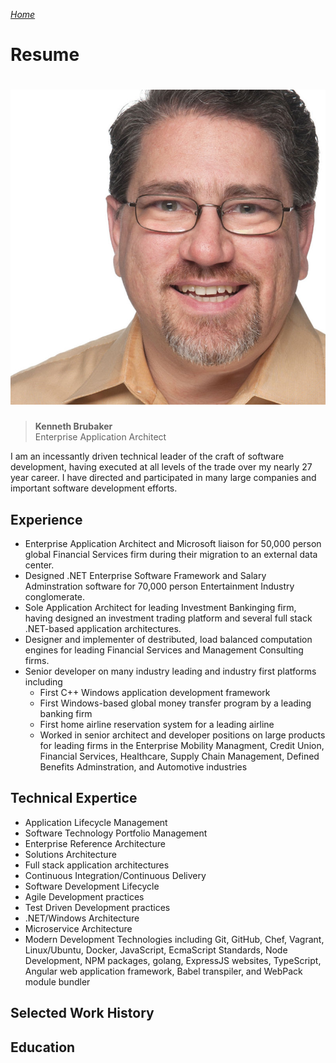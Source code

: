 *[Home](/)*

# Resume

# ![Profile Picture](/Avatar46-800.jpg)

> **Kenneth Brubaker**<br>
> Enterprise Application Architect

I am an incessantly driven technical leader of the craft of software
development, having executed at all levels of the trade over my nearly
27 year career. I have directed and participated in many large companies
and important software development efforts.

## Experience

- Enterprise Application Architect and Microsoft liaison for 50,000
  person global Financial Services firm during their migration to an
  external data center.
- Designed .NET Enterprise Software Framework and Salary Adminstration
  software for 70,000 person Entertainment Industry conglomerate.
- Sole Application Architect for leading Investment Bankinging firm,
  having designed an investment trading platform and several full stack
  .NET-based application architectures.
- Designer and implementer of destributed, load balanced computation
  engines for leading Financial Services and Management Consulting firms.
- Senior developer on many industry leading and industry first platforms
  including
  - First C++ Windows application development framework
  - First Windows-based global money transfer program by a leading
    banking firm
  - First home airline reservation system for a leading airline
  - Worked in senior architect and developer positions on large products
    for leading firms in the Enterprise Mobility Managment, Credit
	Union, Financial Services, Healthcare, Supply Chain Management,
	Defined Benefits Adminstration, and Automotive industries

## Technical Expertice

- Application Lifecycle Management
- Software Technology Portfolio Management
- Enterprise Reference Architecture
- Solutions Architecture
- Full stack application architectures
- Continuous Integration/Continuous Delivery
- Software Development Lifecycle
- Agile Development practices
- Test Driven Development practices
- .NET/Windows Architecture
- Microservice Architecture
- Modern Development Technologies including Git, GitHub, Chef, Vagrant,
  Linux/Ubuntu, Docker, JavaScript, EcmaScript Standards, Node
  Development, NPM packages, golang, ExpressJS websites, TypeScript,
  Angular web application framework, Babel transpiler, and WebPack
  module bundler

## Selected Work History

## Education


